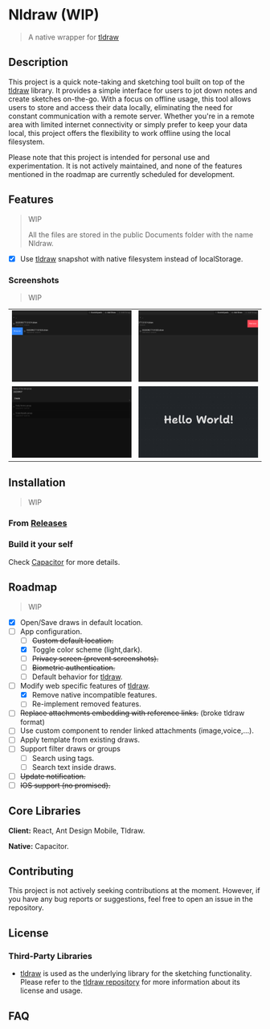 # Nldraw (WIP)

> A native wrapper for [tldraw](https://tldraw.com)

## Description

This project is a quick note-taking and sketching tool built on top of the
[tldraw](https://tldraw.com) library. It provides a simple interface for users
to jot down notes and create sketches on-the-go. With a focus on offline usage,
this tool allows users to store and access their data locally, eliminating the
need for constant communication with a remote server. Whether you're in a remote
area with limited internet connectivity or simply prefer to keep your data
local, this project offers the flexibility to work offline using the local
filesystem.

Please note that this project is intended for personal use and experimentation.
It is not actively maintained, and none of the features mentioned in the roadmap
are currently scheduled for development.

## Features

> WIP
>
> All the files are stored in the public Documents folder with the name Nldraw.

- [x] Use [tldraw](https://tldraw.com) snapshot with native filesystem instead
      of localStorage.

### Screenshots

> WIP

<table>
  <tbody>
    <tr>
      <td>
        <img src="screenshots/rename.png"/>
      </td>
      <td>
        <img src="screenshots/remove.png"/>
      </td>
    </tr>
    <tr>
      <td>
        <img src="screenshots/explore.png"/>
      </td>
      <td>
        <img src="screenshots/draw.png"/>
      </td>
    </tr>
  </tbody>
</table>

## Installation

> WIP

### From [Releases](https://github.com/tulx17/nldraw/releases)

### Build it your self

Check [Capacitor](capacitorjs.com) for more details.

## Roadmap

> WIP

- [x] Open/Save draws in default location.
- [ ] App configuration.
  - [ ] ~~Custom default location.~~
  - [x] Toggle color scheme (light,dark).
  - [ ] ~~Privacy screen (prevent screenshots).~~
  - [ ] ~~Biometric authentication.~~
  - [ ] Default behavior for [tldraw](https://tldraw.com).
- [ ] Modify web specific features of [tldraw](https://tldraw.com).
  - [x] Remove native incompatible features.
  - [ ] Re-implement removed features.
- [ ] ~~Replace attachments embedding with reference links.~~ (broke tldraw format)
- [ ] Use custom component to render linked attachments (image,voice,...).
- [ ] Apply template from existing draws.
- [ ] Support filter draws or groups
  - [ ] Search using tags.
  - [ ] Search text inside draws.
- [ ] ~~Update notification.~~
- [ ] ~~IOS support (no promised).~~

## Core Libraries

**Client:** React, Ant Design Mobile, Tldraw.

**Native:** Capacitor.

## Contributing

This project is not actively seeking contributions at the moment. However, if
you have any bug reports or suggestions, feel free to open an issue in the
repository.

## License

### Third-Party Libraries

- [tldraw](https://tldraw.com) is used as the underlying library for the
  sketching functionality. Please refer to the
  [tldraw repository](https://github.com/tldraw/tldraw) for more information
  about its license and usage.

## FAQ

